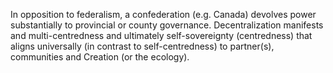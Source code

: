 In opposition to federalism, a confederation (e.g. Canada) devolves power substantially to provincial or county governance. Decentralization manifests and multi-centredness and ultimately self-sovereignty (centredness) that aligns universally (in contrast to self-centredness) to partner(s), communities and Creation (or the ecology).